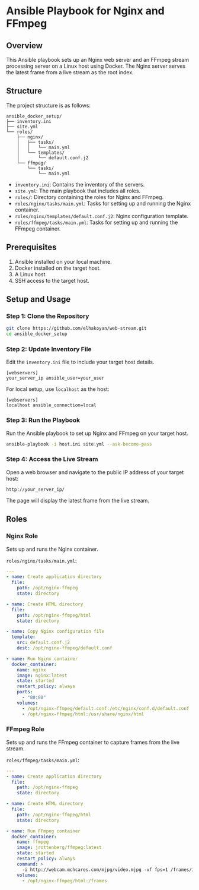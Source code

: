 # Ansible Playbook for Nginx and FFmpeg

## Overview

This Ansible playbook sets up an Nginx web server and an FFmpeg stream processing server on a Linux host using Docker. The Nginx server serves the latest frame from a live stream as the root index.

## Structure

The project structure is as follows:

```
ansible_docker_setup/
├── inventory.ini
├── site.yml
└── roles/
    ├── nginx/
    │   ├── tasks/
    │   │   └── main.yml
    │   └── templates/
    │       └── default.conf.j2
    └── ffmpeg/
        └── tasks/
            └── main.yml
```

- `inventory.ini`: Contains the inventory of the servers.
- `site.yml`: The main playbook that includes all roles.
- `roles/`: Directory containing the roles for Nginx and FFmpeg.
- `roles/nginx/tasks/main.yml`: Tasks for setting up and running the Nginx container.
- `roles/nginx/templates/default.conf.j2`: Nginx configuration template.
- `roles/ffmpeg/tasks/main.yml`: Tasks for setting up and running the FFmpeg container.

## Prerequisites

1. Ansible installed on your local machine.
2. Docker installed on the target host.
3. A Linux host.
4. SSH access to the target host.

## Setup and Usage

### Step 1: Clone the Repository

```sh
git clone https://github.com/elhakoyan/web-stream.git
cd ansible_docker_setup
```

### Step 2: Update Inventory File

Edit the `inventory.ini` file to include your target host details.

```
[webservers]
your_server_ip ansible_user=your_user
```

For local setup, use `localhost` as the host:

```
[webservers]
localhost ansible_connection=local
```

### Step 3: Run the Playbook

Run the Ansible playbook to set up Nginx and FFmpeg on your target host.

```sh
ansible-playbook -i host.ini site.yml --ask-become-pass
```

### Step 4: Access the Live Stream

Open a web browser and navigate to the public IP address of your target host:

```
http://your_server_ip/
```

The page will display the latest frame from the live stream.

## Roles

### Nginx Role

Sets up and runs the Nginx container.

`roles/nginx/tasks/main.yml`:

```yaml
---
- name: Create application directory
  file:
    path: /opt/nginx-ffmpeg
    state: directory

- name: Create HTML directory
  file:
    path: /opt/nginx-ffmpeg/html
    state: directory

- name: Copy Nginx configuration file
  template:
    src: default.conf.j2
    dest: /opt/nginx-ffmpeg/default.conf

- name: Run Nginx container
  docker_container:
    name: nginx
    image: nginx:latest
    state: started
    restart_policy: always
    ports:
      - "80:80"
    volumes:
      - /opt/nginx-ffmpeg/default.conf:/etc/nginx/conf.d/default.conf
      - /opt/nginx-ffmpeg/html:/usr/share/nginx/html
```

### FFmpeg Role

Sets up and runs the FFmpeg container to capture frames from the live stream.

`roles/ffmpeg/tasks/main.yml`:

```yaml
---
- name: Create application directory
  file:
    path: /opt/nginx-ffmpeg
    state: directory

- name: Create HTML directory
  file:
    path: /opt/nginx-ffmpeg/html
    state: directory

- name: Run FFmpeg container
  docker_container:
    name: ffmpeg
    image: jrottenberg/ffmpeg:latest
    state: started
    restart_policy: always
    command: >
      -i http://webcam.mchcares.com/mjpg/video.mjpg -vf fps=1 /frames/index.jpg -y
    volumes:
      - /opt/nginx-ffmpeg/html:/frames
```

